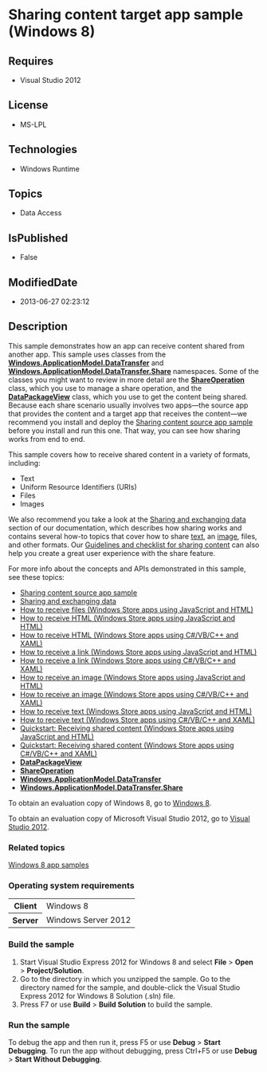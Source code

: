 # Sharing content target app sample (Windows 8)
## Requires
* Visual Studio 2012
## License
* MS-LPL
## Technologies
* Windows Runtime
## Topics
* Data Access
## IsPublished
* False
## ModifiedDate
* 2013-06-27 02:23:12
## Description

<div id="mainSection">
<p>This sample demonstrates how an app can receive content shared from another app. This sample uses classes from the
<a href="http://msdn.microsoft.com/library/windows/apps/br205967"><b>Windows.ApplicationModel.DataTransfer</b></a> and
<a href="http://msdn.microsoft.com/library/windows/apps/br205989"><b>Windows.ApplicationModel.DataTransfer.Share</b></a> namespaces. Some of the classes you might want to review in more detail are the
<a href="http://msdn.microsoft.com/library/windows/apps/br205977"><b>ShareOperation</b></a> class, which you use to manage a share operation, and the
<a href="http://msdn.microsoft.com/library/windows/apps/br205873view"><b>DataPackageView</b></a> class, which you use to get the content being shared. Because each share scenario usually involves two apps—the source app that provides the content and a target
 app that receives the content—we recommend you install and deploy the <a href="http://go.microsoft.com/fwlink/p/?linkid=231511">
Sharing content source app sample</a> before you install and run this one. That way, you can see how sharing works from end to end.
</p>
<p>This sample covers how to receive shared content in a variety of formats, including:</p>
<ul>
<li>Text </li><li>Uniform Resource Identifiers (URIs) </li><li>Files </li><li>Images </li></ul>
<p></p>
<p>We also recommend you take a look at the <a href="http://msdn.microsoft.com/library/windows/apps/hh464923">
Sharing and exchanging data</a> section of our documentation, which describes how sharing works and contains several how-to topics that cover how to share
<a href="http://msdn.microsoft.com/library/windows/apps/hh758313">text</a>, an <a href="http://msdn.microsoft.com/library/windows/apps/hh758305">
image</a>, files, and other formats. Our <a href="http://msdn.microsoft.com/library/windows/apps/hh465251">
Guidelines and checklist for sharing content</a> can also help you create a great user experience with the share feature.
</p>
<p>For more info about the concepts and APIs demonstrated in this sample, see these topics:</p>
<ul>
<li><a href="http://go.microsoft.com/fwlink/p/?linkid=231511">Sharing content source app sample</a>
</li><li><a href="http://msdn.microsoft.com/library/windows/apps/hh464923">Sharing and exchanging data</a>
</li><li><a href="http://msdn.microsoft.com/library/windows/apps/hh758302">How to receive files (Windows Store apps using JavaScript and HTML)</a>
</li><li><a href="http://msdn.microsoft.com/library/windows/apps/hh758303">How to receive HTML (Windows Store apps using JavaScript and HTML)</a>
</li><li><a href="http://msdn.microsoft.com/library/windows/apps/hh973053">How to receive HTML (Windows Store apps using C#/VB/C&#43;&#43; and XAML)</a>
</li><li><a href="m_clipboard.receive_a_link">How to receive a link (Windows Store apps using JavaScript and HTML)</a>
</li><li><a href="m_clipboard_mca.how_to_receive_a_link">How to receive a link (Windows Store apps using C#/VB/C&#43;&#43; and XAML)</a>
</li><li><a href="http://msdn.microsoft.com/library/windows/apps/hh758300">How to receive an image (Windows Store apps using JavaScript and HTML)</a>
</li><li><a href="http://msdn.microsoft.com/library/windows/apps/hh973051">How to receive an image (Windows Store apps using C#/VB/C&#43;&#43; and XAML)</a>
</li><li><a href="http://msdn.microsoft.com/library/windows/apps/hh758304">How to receive text (Windows Store apps using JavaScript and HTML)</a>
</li><li><a href="http://msdn.microsoft.com/library/windows/apps/hh973054">How to receive text (Windows Store apps using C#/VB/C&#43;&#43; and XAML)</a>
</li><li><a href="http://msdn.microsoft.com/library/windows/apps/hh465255">Quickstart: Receiving shared content (Windows Store apps using JavaScript and HTML)</a>
</li><li><a href="http://msdn.microsoft.com/library/windows/apps/hh871367">Quickstart: Receiving shared content (Windows Store apps using C#/VB/C&#43;&#43; and XAML)</a>
</li><li><a href="http://msdn.microsoft.com/library/windows/apps/br205873view"><b>DataPackageView</b></a>
</li><li><a href="http://msdn.microsoft.com/library/windows/apps/br205977"><b>ShareOperation</b></a>
</li><li><a href="http://msdn.microsoft.com/library/windows/apps/br205967"><b>Windows.ApplicationModel.DataTransfer</b></a>
</li><li><a href="http://msdn.microsoft.com/library/windows/apps/br205989"><b>Windows.ApplicationModel.DataTransfer.Share</b></a>
</li></ul>
<p></p>
<p>To obtain an evaluation copy of Windows&nbsp;8, go to <a href="http://go.microsoft.com/fwlink/p/?linkid=241655">
Windows&nbsp;8</a>.</p>
<p>To obtain an evaluation copy of Microsoft Visual Studio&nbsp;2012, go to <a href="http://go.microsoft.com/fwlink/p/?linkid=241656">
Visual Studio&nbsp;2012</a>.</p>
<h3><a id="related_topics"></a>Related topics</h3>
<dl><dt><a href="http://go.microsoft.com/fwlink/p/?LinkID=227694">Windows 8 app samples</a>
</dt></dl>
<h3>Operating system requirements</h3>
<table>
<tbody>
<tr>
<th>Client</th>
<td><dt>Windows&nbsp;8 </dt></td>
</tr>
<tr>
<th>Server</th>
<td><dt>Windows Server&nbsp;2012 </dt></td>
</tr>
</tbody>
</table>
<h3>Build the sample</h3>
<ol>
<li>Start Visual Studio Express&nbsp;2012 for Windows&nbsp;8 and select <b>File</b> &gt; <b>
Open</b> &gt; <b>Project/Solution</b>. </li><li>Go to the directory in which you unzipped the sample. Go to the directory named for the sample, and double-click the Visual Studio Express&nbsp;2012 for Windows&nbsp;8 Solution (.sln) file.
</li><li>Press F7 or use <b>Build</b> &gt; <b>Build Solution</b> to build the sample. </li></ol>
<h3>Run the sample</h3>
<p>To debug the app and then run it, press F5 or use <b>Debug</b> &gt; <b>Start Debugging</b>. To run the app without debugging, press Ctrl&#43;F5 or use
<b>Debug</b> &gt; <b>Start Without Debugging</b>.</p>
</div>
